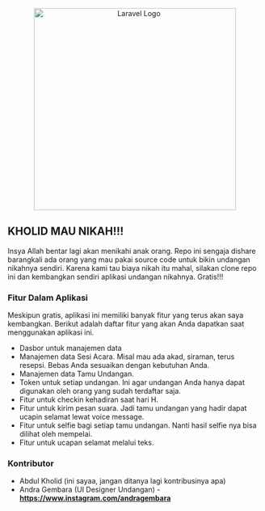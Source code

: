 <p align="center"><a href="https://laravel.com" target="_blank"><img src="https://raw.githubusercontent.com/laravel/art/master/logo-lockup/5%20SVG/2%20CMYK/1%20Full%20Color/laravel-logolockup-cmyk-red.svg" width="400" alt="Laravel Logo"></a></p>


## KHOLID MAU NIKAH!!!

Insya Allah bentar lagi akan menikahi anak orang. Repo ini sengaja dishare barangkali ada orang yang mau pakai source code untuk bikin undangan nikahnya sendiri. Karena kami tau biaya nikah itu mahal, silakan clone repo ini dan kembangkan sendiri aplikasi undangan nikahnya. Gratis!!!

### Fitur Dalam Aplikasi

Meskipun gratis, aplikasi ini memiliki banyak fitur yang terus akan saya kembangkan. Berikut adalah daftar fitur yang akan Anda dapatkan saat menggunakan aplikasi ini.
- Dasbor untuk manajemen data
- Manajemen data Sesi Acara. Misal mau ada akad, siraman, terus resepsi. Bebas Anda sesuaikan dengan kebutuhan Anda.
- Manajemen data Tamu Undangan.
- Token untuk setiap undangan. Ini agar undangan Anda hanya dapat digunakan oleh orang yang sudah terdaftar saja.
- Fitur untuk checkin kehadiran saat hari H.
- Fitur untuk kirim pesan suara. Jadi tamu undangan yang hadir dapat ucapin selamat lewat voice message.
- Fitur untuk selfie bagi setiap tamu undangan. Nanti hasil selfie nya bisa dilihat oleh mempelai.
- Fitur untuk ucapan selamat melalui teks.

### Kontributor
- Abdul Kholid (ini sayaa, jangan ditanya lagi kontribusinya apa)
- Andra Gembara (UI Designer Undangan) - **https://www.instagram.com/andragembara**


